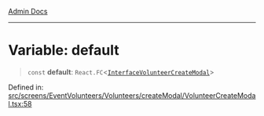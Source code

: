 [Admin Docs](/)

***

# Variable: default

> `const` **default**: `React.FC`\<[`InterfaceVolunteerCreateModal`](../interfaces/InterfaceVolunteerCreateModal.md)\>

Defined in: [src/screens/EventVolunteers/Volunteers/createModal/VolunteerCreateModal.tsx:58](https://github.com/PalisadoesFoundation/talawa-admin/blob/main/src/screens/EventVolunteers/Volunteers/createModal/VolunteerCreateModal.tsx#L58)
